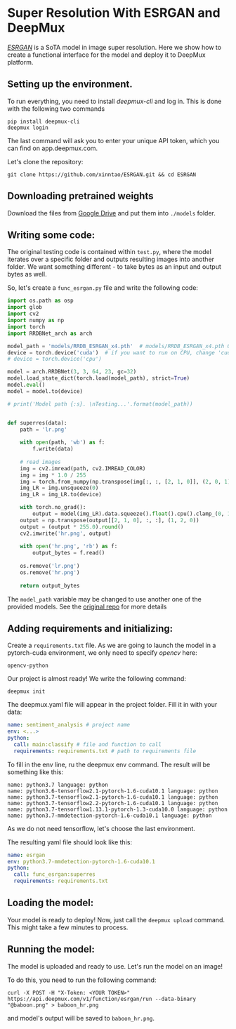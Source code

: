 # Super Resolution With ESRGAN and DeepMux

[*ESRGAN*](https://github.com/xinntao/ESRGAN) is a SoTA model in image super resolution. Here we show how to create a functional interface for the model and deploy it to DeepMux platform.

## Setting up the environment.

To run everything, you need to install *deepmux-cli* and log in. This is done with the following two commands

```
pip install deepmux-cli
deepmux login 
```

The last command will ask you to enter your unique API token, which you can find on app.deepmux.com.

Let's clone the repository:

`git clone https://github.com/xinntao/ESRGAN.git && cd ESRGAN`

## Downloading pretrained weights

Download the files from [Google Drive](https://drive.google.com/drive/u/0/folders/17VYV_SoZZesU6mbxz2dMAIccSSlqLecY) and put them into `./models` folder.

## Writing some code:

The original testing code is contained within `test.py`, where the model iterates over a specific folder and outputs resulting images into another folder. We want something different - to take bytes as an input and output bytes as well.

So, let's create a `func_esrgan.py` file and write the following code:

```python
import os.path as osp
import glob
import cv2
import numpy as np
import torch
import RRDBNet_arch as arch

model_path = 'models/RRDB_ESRGAN_x4.pth'  # models/RRDB_ESRGAN_x4.pth OR models/RRDB_PSNR_x4.pth
device = torch.device('cuda')  # if you want to run on CPU, change 'cuda' -> cpu
# device = torch.device('cpu')

model = arch.RRDBNet(3, 3, 64, 23, gc=32)
model.load_state_dict(torch.load(model_path), strict=True)
model.eval()
model = model.to(device)

# print('Model path {:s}. \nTesting...'.format(model_path))


def superres(data):
    path = 'lr.png'
    
    with open(path, 'wb') as f:
        f.write(data)
    
    # read images
    img = cv2.imread(path, cv2.IMREAD_COLOR)
    img = img * 1.0 / 255
    img = torch.from_numpy(np.transpose(img[:, :, [2, 1, 0]], (2, 0, 1))).float()
    img_LR = img.unsqueeze(0)
    img_LR = img_LR.to(device)

    with torch.no_grad():
        output = model(img_LR).data.squeeze().float().cpu().clamp_(0, 1).numpy()
    output = np.transpose(output[[2, 1, 0], :, :], (1, 2, 0))
    output = (output * 255.0).round()
    cv2.imwrite('hr.png', output)
    
    with open('hr.png', 'rb') as f:
        output_bytes = f.read()
        
    os.remove('lr.png')
    os.remove('hr.png')
    
    return output_bytes
```

The `model_path` variable may be changed to use another one of the provided models. See the [original repo](https://github.com/xinntao/ESRGAN) for more details

## Adding requirements and initializing:

Create a `requirements.txt` file. As we are going to launch the model in a pytorch-cuda environment, we only need to specify *opencv* here:
```
opencv-python
```
Our project is almost ready! We write the following command:

`deepmux init`

The deepmux.yaml file will appear in the project folder. Fill it in with your data:

```yaml
name: sentiment_analysis # project name
env: <...>
python:
  call: main:classify # file and function to call
  requirements: requirements.txt # path to requirements file
```

To fill in the env line, ru the deepmux env command. The result will be something like this:
```name: python3.6 language: python
name: python3.7 language: python
name: python3.6-tensorflow2.1-pytorch-1.6-cuda10.1 language: python
name: python3.7-tensorflow2.1-pytorch-1.6-cuda10.1 language: python
name: python3.7-tensorflow2.2-pytorch-1.6-cuda10.1 language: python
name: python3.7-tensorflow1.13.1-pytorch-1.3-cuda10.0 language: python
name: python3.7-mmdetection-pytorch-1.6-cuda10.1 language: python
```
As we do not need tensorflow, let's choose the last environment.

The resulting yaml file should look like this:
```yaml
name: esrgan
env: python3.7-mmdetection-pytorch-1.6-cuda10.1
python:
  call: func_esrgan:superres
  requirements: requirements.txt

```
## Loading the model:

Your model is ready to deploy! Now, just call the `deepmux upload` command. This might take a few minutes to process.

## Running the model:

The model is uploaded and ready to use. Let's run the model on an image!

To do this, you need to run the following command:

```shell
curl -X POST -H "X-Token: <YOUR TOKEN>" https://api.deepmux.com/v1/function/esrgan/run --data-binary "@baboon.png" > baboon_hr.png
```
and model's output will be saved to `baboon_hr.png`.
